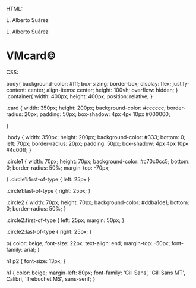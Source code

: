 HTML:

<!DOCTYPE html>
<html lang="en">
<head>
    <meta charset="UTF-8">
    <meta http-equiv="X-UA-Compatible" content="IE=edge">
    <meta name="viewport" content="width=device-width, initial-scale=1.0">
    <link rel="stylesheet" href="style.css">
    <title>Cartão</title>
</head>
<body>
<div class="container">
    <div class="card">
        <div class="circle1"><div class="circle2"></div></div><p>L. Alberto Suárez</p>
    <div class="body">
        <div class="circle1"><div class="circle2"></div>  
    </div><p>L. Alberto Suárez</p>
    </div>
    </div>
    <h1>VMcard<p2>&copy;</p2></h1>
</div>
</body>
</html>

CSS:

body{
    background-color: #fff;
    box-sizing: border-box;
    display: flex;
    justify-content: center;
    align-items: center;
    height: 100vh;
    overflow: hidden;
}
.container{
    width: 400px;
    height: 400px;
    position: relative;
}

.card {
    width: 350px;
    height: 200px;
    background-color: #cccccc;
    border-radius: 20px;
    padding: 50px;
    box-shadow: 4px 4px 10px  #000000;

  }
  
  .body {
    width: 350px;
    height: 200px;
    background-color: #333;
    bottom: 0;
    left: 70px;
    border-radius: 20px;
    padding: 50px;
    box-shadow: 4px 4px 10px  #4c00ff;
  }
  
  .circle1 {
    width: 70px;
    height: 70px;
    background-color: #c70c0cc5;
    bottom: 0;
    border-radius: 50%;
    margin-top: -70px;

  }
  .circle1:first-of-type {
    left: 25px
  }
  
  .circle1:last-of-type {
    right: 25px;
  }
  
  
  .circle2 {
    width: 70px;
    height: 70px;
    background-color: #ddba1de1;
    bottom: 0;
    border-radius: 50%;
  }
  
  .circle2:first-of-type {
    left: 25px;
    margin: 50px;
  }
  
  .circle2:last-of-type {
    right: 25px;
  }
  
  p{
    color: beige;
    font-size: 22px;
    text-align: end;
    margin-top: -50px;
    font-family: arial;
  }

  h1 p2 {
    font-size: 13px;
  }

  h1 {
    color: beige;
    margin-left: 80px;
    font-family: 'Gill Sans', 'Gill Sans MT', Calibri, 'Trebuchet MS', sans-serif;
  }
  